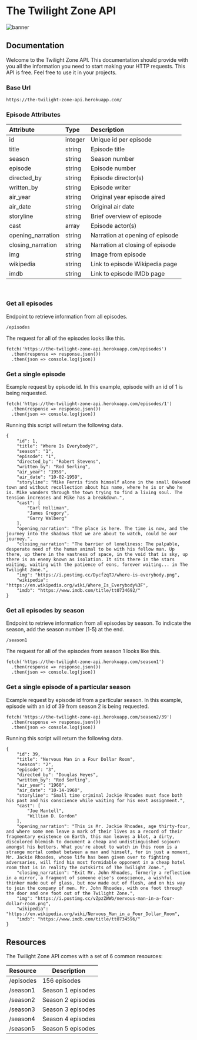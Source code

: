 # The Twilight Zone API

![banner](https://user-images.githubusercontent.com/36783010/147993445-4deaea94-b39f-48a5-9dd8-8df6f0ef5ddb.png)

## Documentation

Welcome to the Twilight Zone API. This documentation should provide with you all the information you need to start making your HTTP requests. This API is free. Feel free to use it in your projects.

### Base Url

`https://the-twilight-zone-api.herokuapp.com/`


### Episode Attributes

| Attribute | Type | Description |
| :---         |     :---      |          :--- |
| id   | integer     | Unique id per episode    |
| title     | string       | Episode title      |
| season   | string     | Season number    |
| episode     | string       | Episode number      |
| directed_by   | string     | Episode director(s)    |
| written_by     | string       | Episode writer      |
| air_year   | string     | Original year episode aired    |
| air_date     | string       | Original air date      |
| storyline   | string     | Brief overview of episode    |
| cast     | array       | Episode actor(s)      |
| opening_narration   | string     | Narration at opening of episode    |
| closing_narration     | string       | Narration at closing of episode      |
| img   | string     | Image from episode    |
| wikipedia     | string       | Link to episode Wikipedia page      |
| imdb   | string     | Link to episode IMDb page    |
&nbsp;
### Get all episodes

Endpoint to retrieve information from all episodes.

`/episodes`


The request for all of the episodes looks like this.

```
fetch('https://the-twilight-zone-api.herokuapp.com/episodes')
  .then(response => response.json())
  .then(json => console.log(json))
```


### Get a single episode

Example request by episode id. In this example, episode with an id of 1 is being requested.

```
fetch('https://the-twilight-zone-api.herokuapp.com/episodes/1')
  .then(response => response.json())
  .then(json => console.log(json))
```

Running this script will return the following data.

```
{
    "id": 1,
    "title": "Where Is Everybody?",
    "season": "1",
    "episode": "1",
    "directed_by": "Robert Stevens",
    "written_by": "Rod Serling",
    "air_year": "1959",
    "air_date": "10-02-1959",
    "storyline": "Mike Ferris finds himself alone in the small Oakwood town and without recollection about his name, where he is or who he is. Mike wanders through the town trying to find a living soul. The tension increases and Mike has a breakdown.",
    "cast": [
        "Earl Holliman",
        "James Gregory",
        "Garry Walberg"
    ],
    "opening_narration": "The place is here. The time is now, and the journey into the shadows that we are about to watch, could be our journey.",
    "closing_narration": "The barrier of loneliness: The palpable, desperate need of the human animal to be with his fellow man. Up there, up there in the vastness of space, in the void that is sky, up there is an enemy known as isolation. It sits there in the stars waiting, waiting with the patience of eons, forever waiting... in The Twilight Zone.",
    "img": "https://i.postimg.cc/DycfzqTJ/where-is-everybody.png",
    "wikipedia": "https://en.wikipedia.org/wiki/Where_Is_Everybody%3F",
    "imdb": "https://www.imdb.com/title/tt0734692/"
}
```


### Get all episodes by season

Endpoint to retrieve information from all episodes by season. To indicate the season, add the season number (1-5) at the end.

`/season1`


The request for all of the episodes from season 1 looks like this.

```
fetch('https://the-twilight-zone-api.herokuapp.com/season1')
  .then(response => response.json())
  .then(json => console.log(json))
```


### Get a single episode of a particular season

Example request by episode id from a particular season. In this example, episode with an id of 39 from season 2 is being requested.

```
fetch('https://the-twilight-zone-api.herokuapp.com/season2/39')
  .then(response => response.json())
  .then(json => console.log(json))
```


Running this script will return the following data.

```
{
    "id": 39,
    "title": "Nervous Man in a Four Dollar Room",
    "season": "2",
    "episode": "3",
    "directed_by": "Douglas Heyes",
    "written_by": "Rod Serling",
    "air_year": "1960",
    "air_date": "10-14-1960",
    "storyline": "Small time criminal Jackie Rhoades must face both his past and his conscience while waiting for his next assignment.",
    "cast": [
        "Joe Mantell",
        "William D. Gordon"
    ],
    "opening_narration": "This is Mr. Jackie Rhoades, age thirty-four, and where some men leave a mark of their lives as a record of their fragmentary existence on Earth, this man leaves a blot, a dirty, discolored blemish to document a cheap and undistinguished sojourn amongst his betters. What you're about to watch in this room is a strange mortal combat between a man and himself, for in just a moment, Mr. Jackie Rhoades, whose life has been given over to fighting adversaries, will find his most formidable opponent in a cheap hotel room that is in reality the outskirts of The Twilight Zone.",
    "closing_narration": "Exit Mr. John Rhoades, formerly a reflection in a mirror, a fragment of someone else's conscience, a wishful thinker made out of glass, but now made out of flesh, and on his way to join the company of men. Mr. John Rhoades, with one foot through the door and one foot out of the Twilight Zone.",
    "img": "https://i.postimg.cc/vZpzZWWb/nervous-man-in-a-four-dollar-room.png",
    "wikipedia": "https://en.wikipedia.org/wiki/Nervous_Man_in_a_Four_Dollar_Room",
    "imdb": "https://www.imdb.com/title/tt0734596/"
}
```


## Resources

The Twilight Zone API comes with a set of 6 common resources:

| Resource  | Description |
| ------------- | ------------- |
| /episodes  | 156 episodes  |
| /season1  | Season 1 episodes  |
| /season2  | Season 2 episodes  |
| /season3  | Season 3 episodes  |
| /season4  | Season 4 episodes  |
| /season5  | Season 5 episodes  |
